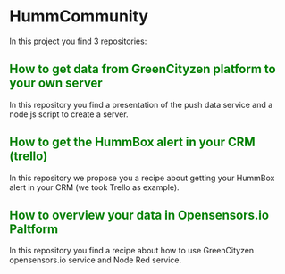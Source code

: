 # HummCommunity

In this project you find 3 repositories:

## <span style="color: green"> How to get data from GreenCityzen platform to your own server </span>

In this repository you find a presentation of the push data service and a node js script to create a server.

## <span style="color: green"> How to get the HummBox alert in your CRM (trello) </span>

In this repository we propose you a recipe about getting your HummBox alert in your CRM (we took Trello as example).

## <span style="color: green"> How to overview your data in Opensensors.io Paltform </span>

In this repository you find a recipe about how to use GreenCityzen opensensors.io service and Node Red service.
